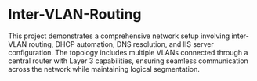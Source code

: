 # Inter-VLAN-Routing
This project demonstrates a comprehensive network setup involving inter-VLAN routing, DHCP automation, DNS resolution, and IIS server configuration. The topology includes multiple VLANs connected through a central router with Layer 3 capabilities, ensuring seamless communication across the network while maintaining logical segmentation.
